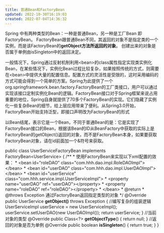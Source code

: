 ```yaml
---
title: 普通Bean和FactoryBean
updated: 2022-10-30T16:19:03
created: 2022-07-04T14:36:32
---
```


Spring 中有两种类型的Bean：一种是普通Bean，另一种是工厂Bean 即 FactoryBean。
FactoryBean跟普通Bean不同，其返回的对象不是指定类的一个实例，而是该FactoryBean的**getObject方法所返回的对象**。
创建出来的对象是否属于单例由isSingleton中的返回决定。

一般情况下，Spring通过反射机制利用\<bean\>的class属性指定实现类实例化Bean，在某些情况下，实例化Bean过程比较复杂，如果按照传统的方式，则需要在\<bean\>中提供大量的配置信息。配置方式的灵活性是受限的，这时采用编码的方式可能会得到一个简单的方案。Spring为此提供了一个org.springframework.bean.factory.FactoryBean的工厂类接口，用户可以通过实现该接口定制实例化Bean的逻辑。FactoryBean接口对于Spring框架来说占用重要的地位，Spring自身就提供了70多个FactoryBean的实现。它们隐藏了实例化一些复杂Bean的细节，给上层应用带来了便利。从Spring3.0开始，FactoryBean开始支持泛型，即接口声明改为FactoryBean的形式

以Bean结尾，表示它是一个Bean，不同于普通Bean的是：它是实现了FactoryBean接口的Bean，根据该Bean的ID从BeanFactory中获取的实际上是FactoryBean的getObject()返回的对象，而不是FactoryBean本身，如果要获取FactoryBean对象，请在id前面加一个&符号来获取。

public class UserServiceFactoryBean implements FactoryBean\<UserService\> {
/\*\*
\* 使用FactoryBean来实现以下xml配置的效果：
\* \<bean id="roleDAO" class="com.hhh.dao.impl.RoleDAOImpl"\>\</bean\>
\* \<bean id="userDAO" class="com.hhh.dao.impl.UserDAOImpl"\>\</bean\>
\* \<bean id="userService" class="com.hhh.service.impl.UserServiceImpl"\>
\* \<property name="userDAO" ref="userDAO"\>\</property\>
\* \<property name="roleDAO" ref="roleDAO"\>\</property\>
\* \</bean\>
\* @return
\* @throws Exception
通过FactoryBean返回指定类型的对象
\*/
@Override
public UserService **getObject()** throws Exception {
//编写复杂的组装逻辑
UserServiceImpl userService = new UserServiceImpl();
userService.setUserDAO(new UserDAOImpl());
return userService;
}
//当前对象的类型
@Override
public Class\<?\> **getObjectType**() {
return null;
}
//返回的对象是否为单例
@Override
public boolean **isSingleton**() {
return true;
}
}
